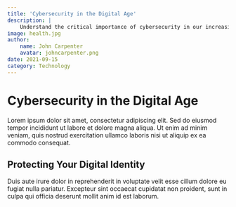```yaml
---
title: 'Cybersecurity in the Digital Age'
description: |
    Understand the critical importance of cybersecurity in our increasingly connected world. This article covers common threats, best practices for protection, and emerging trends in digital security.
image: health.jpg
author:
    name: John Carpenter
    avatar: johncarpenter.png
date: 2021-09-15
category: Technology
---
```


# Cybersecurity in the Digital Age

Lorem ipsum dolor sit amet, consectetur adipiscing elit. Sed do eiusmod tempor incididunt ut labore et dolore magna aliqua. Ut enim ad minim veniam, quis nostrud exercitation ullamco laboris nisi ut aliquip ex ea commodo consequat.

## Protecting Your Digital Identity

Duis aute irure dolor in reprehenderit in voluptate velit esse cillum dolore eu fugiat nulla pariatur. Excepteur sint occaecat cupidatat non proident, sunt in culpa qui officia deserunt mollit anim id est laborum.
